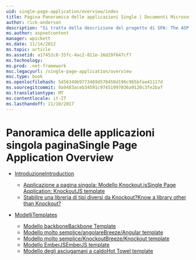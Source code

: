 ```yaml
---
uid: single-page-application/overview/index
title: Pagina Panoramica delle applicazioni Single | Documenti Microsoft
author: rick-anderson
description: "Si tratta della descrizione del progetto di SPA: The ASP.NET singola pagina applicazione (SPA) è una nuova funzionalità di anteprima di MVC 4 beta. Fornisce un migliore end-to-end e..."
ms.author: aspnetcontent
manager: wpickett
ms.date: 11/14/2012
ms.topic: article
ms.assetid: a17452c8-35fc-4ac2-811e-16d29f647cf7
ms.technology: 
ms.prod: .net-framework
msc.legacyurl: /single-page-application/overview
msc.type: book
ms.openlocfilehash: 5456349b9773469d570450d196c965bfae41117d
ms.sourcegitcommit: 9a9483aceb34591c97451997036a9120c3fe2baf
ms.translationtype: MT
ms.contentlocale: it-IT
ms.lasthandoff: 11/10/2017
---
```

<a name="single-page-application-overview"></a><span data-ttu-id="379ba-104">Panoramica delle applicazioni singola pagina</span><span class="sxs-lookup"><span data-stu-id="379ba-104">Single Page Application Overview</span></span>
====================
- [<span data-ttu-id="379ba-105">Introduzione</span><span class="sxs-lookup"><span data-stu-id="379ba-105">Introduction</span></span>](introduction/index.md)

    - [<span data-ttu-id="379ba-106">Applicazione a pagina singola: Modello Knockout.js</span><span class="sxs-lookup"><span data-stu-id="379ba-106">Single Page Application: KnockoutJS template</span></span>](introduction/knockoutjs-template.md)
    - [<span data-ttu-id="379ba-107">Stabilire una libreria di tipi diversi da Knockout?</span><span class="sxs-lookup"><span data-stu-id="379ba-107">Know a library other than Knockout?</span></span>](introduction/other-libraries.md)
- [<span data-ttu-id="379ba-108">Modelli</span><span class="sxs-lookup"><span data-stu-id="379ba-108">Templates</span></span>](templates/index.md)

    - [<span data-ttu-id="379ba-109">Modello backbone</span><span class="sxs-lookup"><span data-stu-id="379ba-109">Backbone Template</span></span>](templates/backbonejs-template.md)
    - [<span data-ttu-id="379ba-110">Modello molto semplice/angolare</span><span class="sxs-lookup"><span data-stu-id="379ba-110">Breeze/Angular template</span></span>](templates/breezeangular-template.md)
    - [<span data-ttu-id="379ba-111">Modello molto semplice/Knockout</span><span class="sxs-lookup"><span data-stu-id="379ba-111">Breeze/Knockout template</span></span>](templates/breezeknockout-template.md)
    - [<span data-ttu-id="379ba-112">Modello EmberJS</span><span class="sxs-lookup"><span data-stu-id="379ba-112">EmberJS template</span></span>](templates/emberjs-template.md)
    - [<span data-ttu-id="379ba-113">Modello degli asciugamani a caldo</span><span class="sxs-lookup"><span data-stu-id="379ba-113">Hot Towel template</span></span>](templates/hottowel-template.md)
